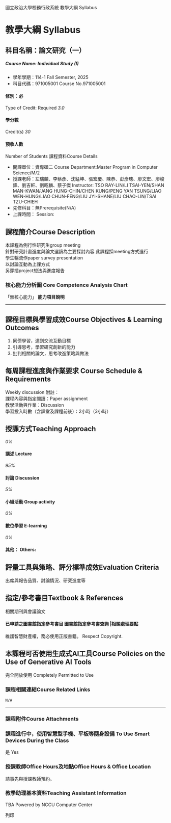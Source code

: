 國立政治大學校務行政系統 教學大綱 Syllabus
# 教學大綱 Syllabus
##  科目名稱：論文研究（一）
#####  Course Name: Individual Study (I)
  * 學年學期：114-1 Fall Semester, 2025 
  * 科目代碼：971005001 Course No.971005001


#### 修別：必
Type of Credit: Required 
_3.0_
#### 學分數
Credit(s)
_30_
#### 預收人數
Number of Students
課程資料Course Details
  * 開課單位：資專碩二 Course Department:Master Program in Computer Science/M/2 
  * 授課老師：左瑞麟、李蔡彥、沈錳坤、張宏慶、陳恭、彭彥璁、廖文宏、廖峻鋒、劉吉軒、劉昭麟、蔡子傑 Instructor: TSO RAY-LIN/LI TSAI-YEN/SHAN MAN-KWAN/JANG HUNG-CHIN/CHEN KUNG/PENG YAN TSUNG/LIAO WEN-HUNG/LIAO CHUN-FENG/LIU JYI-SHANE/LIU CHAO-LIN/TSAI TZU-CHIEH 
  * 先修科目：無Prerequisite(N/A)
  * 上課時間： Session: 


##  課程簡介Course Description
本課程為例行性研究生group meeting  
針對研究計畫進度與論文選讀為主要探討內容
此課程採meeting方式進行  
學生輪流作paper survey presentation  
以討論互動為上課方式  
另穿插project想法與進度報告
###  核心能力分析圖 Core Competence Analysis Chart
「無核心能力」 
**能力項目說明**
* * *
##  課程目標與學習成效Course Objectives & Learning Outcomes 
1. 同儕學習，達到交流互動目標
2. 引導思考，學習研究創新的能力
3. 批判相關的論文，思考改進策略與做法
##  每周課程進度與作業要求 Course Schedule & Requirements
Weekly discussion
附註：  
課程內容與指定閱讀：Paper assignment  
教學活動與作業：Discussion  
學習投入時數（含課堂及課程前後）：2小時（3小時）
##  授課方式Teaching Approach
_0%_
####  講述 Lecture
_95%_
####  討論 Discussion
_5%_
####  小組活動 Group activity
_0%_
####  數位學習 E-learning
_0%_
####  其他： Others:
##  評量工具與策略、評分標準成效Evaluation Criteria
出席與報告品質、討論情況、研究進度等
##  指定/參考書目Textbook & References
相關期刊與會議論文
####  已申請之圖書館指定參考書目  圖書館指定參考書查詢 |相關處理要點
維護智慧財產權，務必使用正版書籍。 Respect Copyright.
##  本課程可否使用生成式AI工具Course Policies on the Use of Generative AI Tools
完全開放使用 Completely Permitted to Use
###  課程相關連結Course Related Links
```
N/A
```

* * *
###  課程附件Course Attachments
###  課程進行中，使用智慧型手機、平板等隨身設備 To Use Smart Devices During the Class
是  Yes
###  授課教師Office Hours及地點Office Hours & Office Location
請事先與授課教師預約。
###  教學助理基本資料Teaching Assistant Information
TBA
Powered by NCCU Computer Center
  
列印
